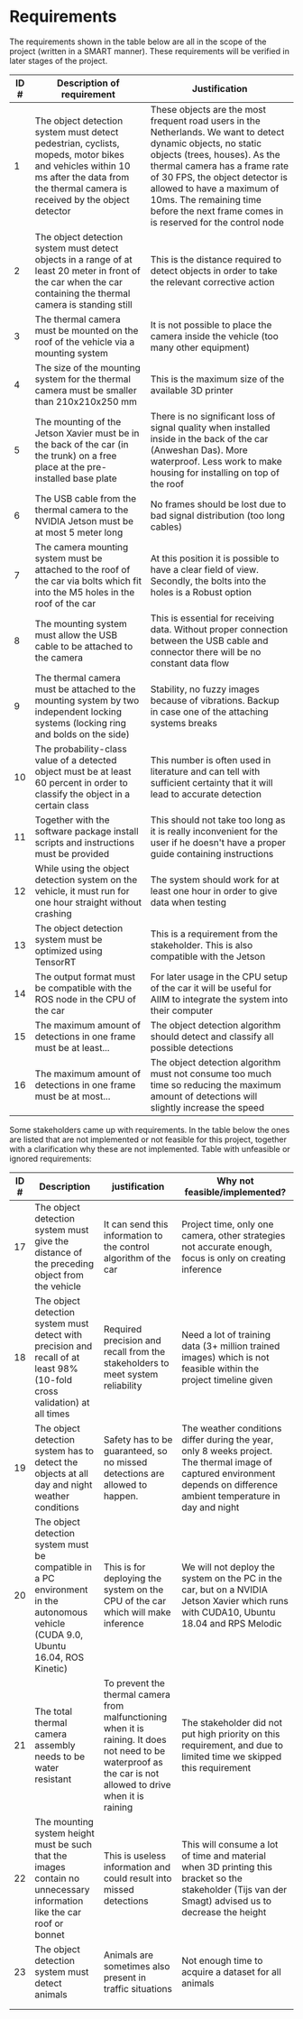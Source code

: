 # Requirements

The requirements shown in the table below are all in the scope of the project (written in a SMART manner). These requirements will be verified in later stages of the project. 

| ID # | Description of requirement                                   | Justification                                                |
| ---- | ------------------------------------------------------------ | ------------------------------------------------------------ |
| 1    | The object detection system must detect  pedestrian, cyclists, mopeds, motor bikes and vehicles within 10 ms after the data from the thermal camera is received by the object detector | These objects are the most frequent road users in the Netherlands. We want to detect dynamic objects, no static objects (trees, houses). As the thermal camera has a frame rate of 30 FPS, the object detector is allowed to have a maximum of 10ms. The remaining time before the next frame comes in is reserved for the control node |
| 2    | The object detection system must detect objects in a range of at least 20 meter in front of the car when the car containing the thermal camera is standing still | This is the distance required to detect objects in order to take the relevant corrective action |
| 3    | The thermal camera must be mounted on the roof of the vehicle via a mounting system | It is not possible to place the camera inside the vehicle (too many other equipment) |
| 4    | The size of the mounting system for the thermal camera must be smaller than 210x210x250 mm | This is the maximum size of the available 3D printer         |
| 5    | The mounting of the Jetson Xavier must be in the back of the car (in the trunk) on a free place at the pre-installed base plate | There is no significant loss of signal quality when installed inside in the back of the car (Anweshan Das). More waterproof. Less work to make housing for installing on top of the roof |
| 6    | The USB cable from the thermal camera to the NVIDIA Jetson must be at most 5 meter long | No frames should be lost due to bad signal distribution (too long cables) |
| 7    | The camera mounting system must be attached to the roof of the car via bolts which fit into the M5 holes in the roof of the car | At this position it is possible to have a clear field of view. Secondly, the bolts into the holes is a Robust option |
| 8    | The mounting system must allow the USB cable to be attached to the camera | This is essential for receiving data. Without proper connection between the USB cable and connector there will be no constant data flow |
| 9    | The thermal camera must be attached to the mounting system by two independent locking systems (locking ring and bolds on the side) | Stability, no fuzzy images because of vibrations. Backup in case one of the attaching systems breaks |
| 10   | The probability-class value of a detected object must be at least 60 percent in order to classify the object in a certain class | This number is often used in literature and can tell with sufficient certainty that it will lead to accurate detection |
| 11   | Together with the software package install scripts and instructions must be provided | This should not take too long as it is really inconvenient for the user if he doesn't have a proper guide containing instructions |
| 12   | While using the object detection system on the vehicle, it must run for one hour straight without crashing | The system should work for at least one hour in order to give data when testing |
| 13   | The object detection system must be optimized using TensorRT | This is a requirement from the stakeholder. This is also compatible with the Jetson |
| 14   | The output format must be compatible with the ROS node in the CPU of the car | For later usage in the CPU setup of the car it will be useful for AIIM to integrate the system into their computer |
| 15   | The maximum amount of detections in one frame must be at least... | The object detection algorithm should detect and classify all possible detections |
| 16   | The maximum amount of detections in one frame must be at most... | The object detection algorithm must not consume too much time so reducing the maximum amount of detections will slightly increase the speed |

Some stakeholders came up with requirements. In the table below the ones are listed that are not implemented or not feasible for this project, together with a clarification why these are not implemented. Table with unfeasible or ignored requirements:

| ID # | Description                                                  | justification                                                | Why not feasible/implemented?                                |
| ---- | ------------------------------------------------------------ | ------------------------------------------------------------ | ------------------------------------------------------------ |
| 17   | The object detection system must give the distance of the preceding object from the vehicle | It can send this information to the control algorithm of the car | Project time, only one camera, other strategies not accurate enough, focus is only on creating inference |
| 18   | The object detection system must detect with precision and recall of at least 98% (10-fold cross validation) at all times | Required precision and recall from the stakeholders to meet system reliability | Need a lot of training data (3+ million trained images) which is not feasible within the project timeline given |
| 19   | The object detection system has to detect the objects at all day and night weather conditions | Safety has to be guaranteed, so no missed detections are allowed to happen. | The weather conditions differ during the year, only 8 weeks project. The thermal image of captured environment depends on difference ambient temperature in day and night |
| 20   | The object detection system must be compatible in a PC environment in the autonomous vehicle (CUDA 9.0, Ubuntu 16.04, ROS Kinetic) | This is for deploying the system on the CPU of the car which will make inference | We will not deploy the system on the PC in the car, but on a NVIDIA Jetson Xavier which runs with CUDA10, Ubuntu 18.04 and RPS Melodic |
| 21   | The total thermal camera assembly needs to be water resistant | To prevent the thermal camera from malfunctioning when it is raining. It does not need to be waterproof as the car is not allowed to drive when it is raining | The stakeholder did not put high priority on this requirement, and due to limited time we skipped this requirement |
| 22   | The mounting system height must be such that the images contain no unnecessary information like the car roof or bonnet | This is useless information and could result into missed detections | This will consume a lot of time and material when 3D printing this bracket so the stakeholder (Tijs van der Smagt) advised us to decrease the height |
| 23   | The object detection system must detect animals              | Animals are sometimes also present in traffic situations     | Not enough time to acquire a dataset for all animals         |
|      |                                                              |                                                              |                                                              |
|      |                                                              |                                                              |                                                              |

